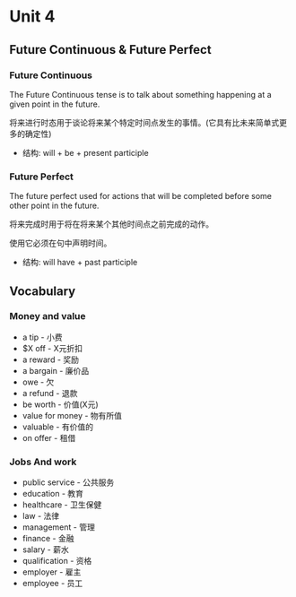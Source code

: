 # Unit 4

## Future Continuous & Future Perfect

### Future Continuous

The Future Continuous tense is to talk about something happening at a given point in the future.

将来进行时态用于谈论将来某个特定时间点发生的事情。(它具有比未来简单式更多的确定性)

- 结构: will + be + present participle

### Future Perfect

The future perfect used for actions that will be completed before some other point in the future.

将来完成时用于将在将来某个其他时间点之前完成的动作。

使用它必须在句中声明时间。

- 结构: will have + past participle

## Vocabulary

### Money and value

- a tip - 小费
- $X off - X元折扣
- a reward - 奖励
- a bargain - 廉价品
- owe - 欠
- a refund - 退款
- be worth - 价值(X元)
- value for money - 物有所值
- valuable - 有价值的
- on offer - 租借

### Jobs And work

- public service - 公共服务
- education - 教育
- healthcare - 卫生保健
- law - 法律
- management - 管理
- finance - 金融
- salary - 薪水
- qualification - 资格
- employer - 雇主
- employee - 员工